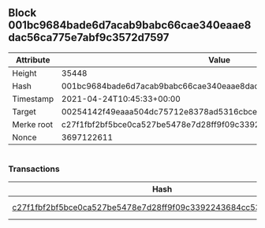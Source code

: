 ## Block 001bc9684bade6d7acab9babc66cae340eaae8dac56ca775e7abf9c3572d7597

Attribute | Value
--- | ---
Height | 35448
Hash | 001bc9684bade6d7acab9babc66cae340eaae8dac56ca775e7abf9c3572d7597
Timestamp | 2021-04-24T10:45:33+00:00
Target | 00254142f49eaaa504dc75712e8378ad5316cbcead634704b3734b6271167cc4
Merke root | c27f1fbf2bf5bce0ca527be5478e7d28ff9f09c3392243684cc539fde1d069ad
Nonce | 3697122611

```

```

### Transactions

Hash | Amount
--- | ---
[c27f1fbf2bf5bce0ca527be5478e7d28ff9f09c3392243684cc539fde1d069ad](c27f1fbf2bf5bce0ca527be5478e7d28ff9f09c3392243684cc539fde1d069ad.md) | 10.00000000 SKEPTI 
